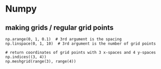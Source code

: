 # Numpy

## making grids / regular grid points 
```
np.arange(0, 1, 0.1)  # 3rd argument is the spacing
np.linspace(0, 1, 10)  # 3rd argument is the number of grid points

# return coordinates of grid points with 3 x-spaces and 4 y-spaces
np.indices((3, 4))  
np.meshgrid(range(3), range(4))
```
